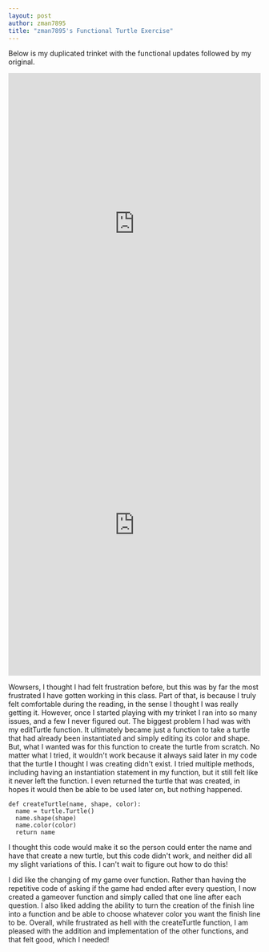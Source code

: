 ```yaml
---
layout: post
author: zman7895
title: "zman7895's Functional Turtle Exercise"
---
```

Below is my duplicated trinket with the functional updates followed by my original.
<iframe src="https://trinket.io/embed/python/97ff493544" width="100%" height="600" frameborder="0" marginwidth="0" marginheight="0" allowfullscreen></iframe>
<iframe src="https://trinket.io/embed/python/ccad0f5a12" width="100%" height="600" frameborder="0" marginwidth="0" marginheight="0" allowfullscreen></iframe>


Wowsers, I thought I had felt frustration before, but this was by far the most frustrated I have gotten working in this class. Part of that, is because I truly felt comfortable during the reading, in the sense I thought I was really getting it. However, once I started playing with my trinket I ran into so many issues, and a few I never figured out. The biggest problem I had was with my editTurtle function. It ultimately became just a function to take a turtle that had already been instantiated and simply editing its color and shape. But, what I wanted was for this function to create the turtle from scratch. No matter what I tried, it wouldn't work because it always said later in my code that the turtle I thought I was creating didn't exist. I tried multiple methods, including having an instantiation statement in my function, but it still felt like it never left the function. I even returned the turtle that was created, in hopes it would then be able to be used later on, but nothing happened. 
```
def createTurtle(name, shape, color):
  name = turtle.Turtle()
  name.shape(shape)
  name.color(color)
  return name
```
I thought this code would make it so the person could enter the name and have that create a new turtle, but this code didn't work, and neither did all my slight variations of this. I can't wait to figure out how to do this!


I did like the changing of my game over function. Rather than having the repetitive code of asking if the game had ended after every question, I now created a gameover function and simply called that one line after each question. I also liked adding the ability to turn the creation of the finish line into a function and be able to choose whatever color you want the finish line to be. Overall, while frustrated as hell with the createTurtle function, I am pleased with the addition and implementation of the other functions, and that felt good, which I needed!
